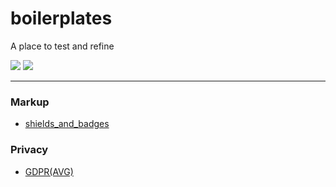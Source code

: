 # boilerplates
A place to test and refine


[<img src="https://img.shields.io/badge/Webdesign Den Haag-Boiling-red.svg"/>](https://webdesigndenhaag.net) 
 [<img src="https://img.shields.io/badge/Webbouwer-@github-lightgrey.svg"/>](https://github.com/webbouwer)  

--- 

### Markup 
- [shields_and_badges](https://github.com/webbouwer/boilerplates/blob/master/webcode/markup/shields_and_badges.md)

### Privacy
- [GDPR(AVG)](https://github.com/webbouwer/boilerplates/tree/master/data/privacy/GDPR)
